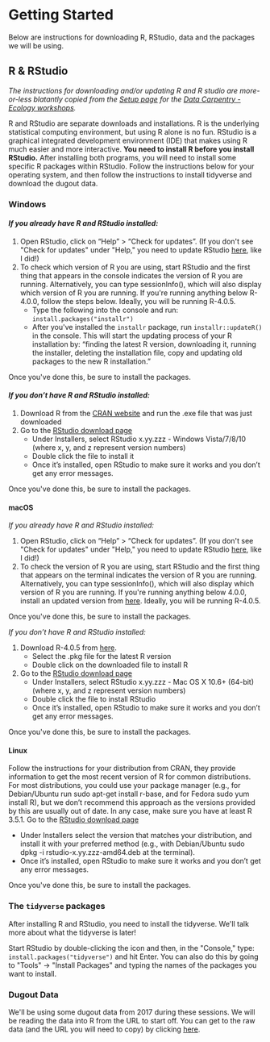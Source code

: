 
# Getting Started
Below are instructions for downloading R, RStudio, data and the packages we will be using.

## R & RStudio
_The instructions for downloading and/or updating R and R studio are more-or-less blatantly copied from the [Setup page](https://datacarpentry.org/ecology-workshop/setup-r-workshop.html) for the [Data Carpentry - Ecology workshops](https://datacarpentry.org/lessons/#ecology-workshop)._

R and RStudio are separate downloads and installations. R is the underlying statistical computing environment, but using R alone is no fun. RStudio is a graphical integrated development environment (IDE) that makes using R much easier and more interactive. **You need to install R before you install RStudio.** After installing both programs, you will need to install some specific R packages within RStudio. Follow the instructions below for your operating system, and then follow the instructions to install tidyverse and download the dugout data.

### Windows

#### *If you already have R and RStudio installed:*

1. Open RStudio, click on “Help” > “Check for updates”. (If you don't see "Check for updates" under "Help," you need to update RStudio [here](https://www.rstudio.com/products/rstudio/download/#download), like I did!)
2. To check which version of R you are using, start RStudio and the first thing that appears in the console indicates the version of R you are running. Alternatively, you can type sessionInfo(), which will also display which version of R you are running. If you're running anything below R-4.0.0, follow the steps below. Ideally, you will be running R-4.0.5.
    * Type the following into the console and run: `install.packages("installr")`
    * After you've installed the `installr` package, run `installr::updateR()` in the console. This will start the updating process of your R installation by: “finding the latest R version, downloading it, running the installer, deleting the installation file, copy and updating old packages to the new R installation.”

Once you've done this, be sure to install the packages. 

#### *If you don’t have R and RStudio installed:*

1. Download R from the [CRAN website](https://cran.r-project.org/bin/windows/base/) and run the .exe file that was just downloaded
2. Go to the [RStudio download page](https://www.rstudio.com/products/rstudio/download/#download)
    * Under Installers, select RStudio x.yy.zzz - Windows Vista/7/8/10 (where x, y, and z represent version numbers)
    * Double click the file to install it
    * Once it’s installed, open RStudio to make sure it works and you don’t get any error messages.

Once you've done this, be sure to install the packages. 

#### macOS

*If you already have R and RStudio installed:*

1. Open RStudio, click on “Help” > “Check for updates”. (If you don't see "Check for updates" under "Help," you need to update RStudio [here](https://www.rstudio.com/products/rstudio/download/#download), like I did!)
2. To check the version of R you are using, start RStudio and the first thing that appears on the terminal indicates the version of R you are running. Alternatively, you can type sessionInfo(), which will also display which version of R you are running. If you're running anything below 4.0.0, install an updated version from [here](https://cloud.r-project.org/bin/macosx/). Ideally, you will be running R-4.0.5.

Once you've done this, be sure to install the packages. 

*If you don’t have R and RStudio installed:*

1. Download R-4.0.5 from [here](https://cloud.r-project.org/bin/macosx/).
    * Select the .pkg file for the latest R version
    * Double click on the downloaded file to install R
2. Go to the [RStudio download page](https://www.rstudio.com/products/rstudio/download/#download)
    * Under Installers, select RStudio x.yy.zzz - Mac OS X 10.6+ (64-bit) (where x, y, and z represent version numbers)
    * Double click the file to install RStudio
    * Once it’s installed, open RStudio to make sure it works and you don’t get any error messages.

Once you've done this, be sure to install the packages. 

#### Linux
Follow the instructions for your distribution from CRAN, they provide information to get the most recent version of R for common distributions. For most distributions, you could use your package manager (e.g., for Debian/Ubuntu run sudo apt-get install r-base, and for Fedora sudo yum install R), but we don’t recommend this approach as the versions provided by this are usually out of date. In any case, make sure you have at least R 3.5.1.
Go to the [RStudio download page](https://www.rstudio.com/products/rstudio/download/#download)
* Under Installers select the version that matches your distribution, and install it with your preferred method (e.g., with Debian/Ubuntu sudo dpkg -i rstudio-x.yy.zzz-amd64.deb at the terminal).
* Once it’s installed, open RStudio to make sure it works and you don’t get any error messages.

Once you've done this, be sure to install the packages. 

### The `tidyverse` packages

After installing R and RStudio, you need to install the tidyverse. We'll talk more about what the tidyverse is later!

Start RStudio by double-clicking the icon and then, in the "Console," type: `install.packages("tidyverse")` and hit Enter. You can also do this by going to "Tools" -> "Install Packages" and typing the names of the packages you want to install.

### Dugout Data
We'll be using some dugout data from 2017 during these sessions. We will be reading the data into R from the URL to start off. You can get to the raw data (and the URL you will need to copy) by clicking [here](https://raw.githubusercontent.com/bleds22e/FAST_lab_training/master/data/Dugout_master%202017.csv).
